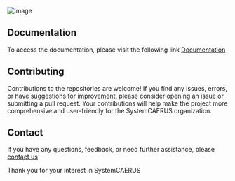 
![image](https://github.com/SystemCAERUS/.github/assets/88109775/e2ce8d22-d4c8-4f11-8f30-10ad4b3ef7a3)


## Documentation
To access the documentation, please visit the following link [Documentation](https://systemcaerus-documentation.netlify.app/)


## Contributing

Contributions to the repositories are welcome! If you find any issues, errors, or have suggestions for improvement, please consider opening an issue or submitting a pull request. Your contributions will help make the project more comprehensive and user-friendly for the SystemCAERUS organization.

## Contact

If you have any questions, feedback, or need further assistance, please [contact us](https://systemcaerus-documentation.netlify.app/contact.html)

Thank you for your interest in SystemCAERUS 





